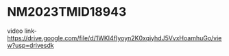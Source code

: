 # NM2023TMID18943
video link-https://drive.google.com/file/d/1WKI4fIyoyn2K0xqiyhdJ5VvxHoamhuGo/view?usp=drivesdk

